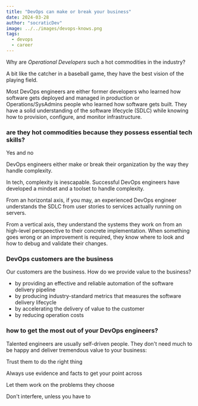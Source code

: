 ```yaml
---
title: "DevOps can make or break your business"
date: 2024-03-28
author: "socraticDev"
image: ../../images/devops-knows.png
tags:
  - devops
  - career
---
```


Why are _Operational Developers_ such a hot commodities in the
industry?

A bit like the catcher in a baseball game, they have the best vision of
the playing field. 

Most DevOps engineers are either former developers who
learned how software gets deployed and managed in production or
Operations/SysAdmins people who learned how software gets built. They have a solid
understanding of the software lifecycle (SDLC) while knowing how to provision,
configure, and monitor infrastructure.

### are they hot commodities because they possess essential tech skills?

Yes and no

DevOps engineers either make or break their organization by the way they handle
complexity. 

In tech, complexity is inescapable. Successful DevOps engineers have developed
a mindset and a toolset to handle complexity. 

From an horizontal axis, if you
may, an experienced DevOps engineer understands the SDLC from user stories to
services actually running on servers. 

From a vertical axis, they understand the
systems they work on from an high-level perspeective to their concrete
implementation. When something goes wrong or an improvement is required, they
know where to look and how to debug and validate their changes.

### DevOps customers are the business

Our customers are the business. How do we provide value to the business?

- by providing an effective and reliable automation of the software delivery pipeline
- by producing industry-standard metrics that measures the software delivery lifecycle
- by accelerating the delivery of value to the customer
- by reducing operation costs

### how to get the most out of your DevOps engineers?

Talented engineers are usually self-driven people. They don't need much to be
happy and deliver tremendous value to your business:

Trust them to do the right thing 

Always use evidence and facts to get your point across

Let them work on the problems they choose

Don't interfere, unless you have to